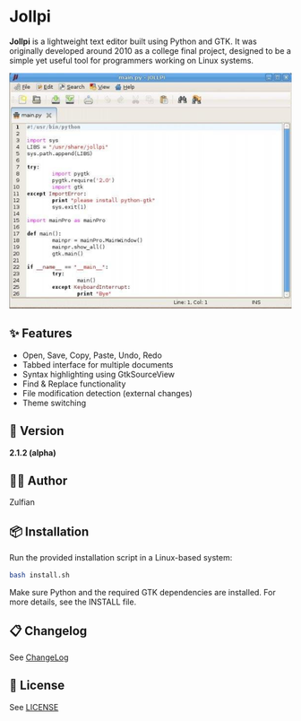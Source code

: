 # Jollpi

**Jollpi** is a lightweight text editor built using Python and GTK. It was originally developed around 2010 as a college final project, designed to be a simple yet useful tool for programmers working on Linux systems.

![screenshot](screenshot.png)

## ✨ Features

- Open, Save, Copy, Paste, Undo, Redo
- Tabbed interface for multiple documents
- Syntax highlighting using GtkSourceView
- Find & Replace functionality
- File modification detection (external changes)
- Theme switching

## 🚀 Version

**2.1.2 (alpha)**

## 👨‍💻 Author

Zulfian

## 📦 Installation

Run the provided installation script in a Linux-based system:

```bash
bash install.sh
```

Make sure Python and the required GTK dependencies are installed. For more details, see the INSTALL file.

## 📋 Changelog
See [ChangeLog](ChangeLog)

## 📄 License
See [LICENSE](LICENSE)
